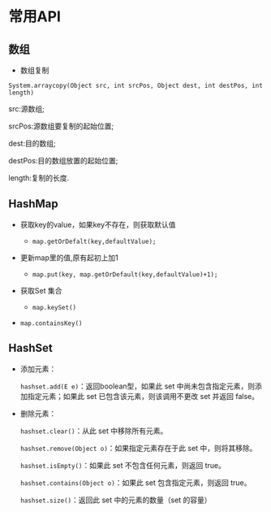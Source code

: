 # 常用API

## 数组

- 数组复制

`System.arraycopy(Object src, int srcPos, Object dest, int destPos, int length)`

src:源数组;

srcPos:源数组要复制的起始位置;

dest:目的数组;

destPos:目的数组放置的起始位置;

length:复制的长度.



## HashMap

- 获取key的value，如果key不存在，则获取默认值

  - `map.getOrDefalt(key,defaultValue);`  

   

- 更新map里的值,原有起初上加1

  - `map.put(key, map.getOrDefault(key,defaultValue)+1);`

  

- 获取Set 集合

  - `map.keySet()`

- `map.containsKey()`



## HashSet

- 添加元素：

  `hashset.add(E e)`：返回boolean型，如果此 set 中尚未包含指定元素，则添加指定元素；如果此 set 已包含该元素，则该调用不更改 set 并返回 false。

- 删除元素：

  `hashset.clear()`：从此 set 中移除所有元素。

  `hashset.remove(Object o)`：如果指定元素存在于此 set 中，则将其移除。

  `hashset.isEmpty()`：如果此 set 不包含任何元素，则返回 true。

  `hashset.contains(Object o)`：如果此 set 包含指定元素，则返回 true。

  `hashset.size()`：返回此 set 中的元素的数量（set 的容量）
  
